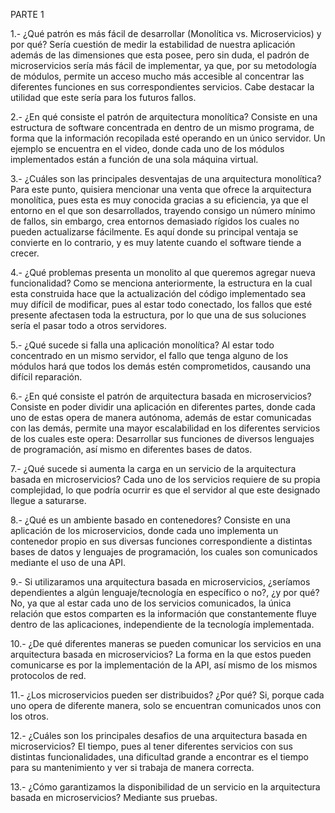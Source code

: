 PARTE 1

1.- ¿Qué patrón es más fácil de desarrollar (Monolítica vs. Microservicios) y por qué?
    Sería cuestión de medir la estabilidad de nuestra aplicación además de las dimensiones que esta posee, pero sin duda, el padrón de microservicios sería más fácil de implementar, ya que, por su metodología de módulos, permite un acceso mucho más accesible al concentrar las diferentes funciones en sus correspondientes servicios. Cabe destacar la utilidad que este sería para los futuros fallos. 

2.- ¿En qué consiste el patrón de arquitectura monolítica?
	Consiste en una estructura de software concentrada en dentro de un mismo programa, de forma que la información recopilada esté operando en un único servidor. Un ejemplo se encuentra en el video, donde cada uno de los módulos implementados están a función de una sola máquina virtual.

3.- ¿Cuáles son las principales desventajas de una arquitectura monolítica?
	Para este punto, quisiera mencionar una venta que ofrece la arquitectura monolítica, pues esta es muy conocida gracias a su eficiencia, ya que el entorno en el que son desarrollados, trayendo consigo un número mínimo de fallos, sin embargo, crea entornos demasiado rígidos los cuales no pueden actualizarse fácilmente. Es aquí donde su principal ventaja se convierte en lo contrario, y es muy latente cuando el software tiende a crecer.

4.- ¿Qué problemas presenta un monolito al que queremos agregar nueva funcionalidad?
	Como se menciona anteriormente, la estructura en la cual esta construida hace que la actualización del código implementado sea muy difícil de modificar, pues al estar todo conectado, los fallos que esté presente afectasen toda la estructura, por lo que una de sus soluciones sería el pasar todo a otros servidores.

5.- ¿Qué sucede si falla una aplicación monolítica?
	Al estar todo concentrado en un mismo servidor, el fallo que tenga alguno de los módulos hará que todos los demás estén comprometidos, causando una difícil reparación.

6.- ¿En qué consiste el patrón de arquitectura basada en microservicios?
	Consiste en poder dividir una aplicación en diferentes partes, donde cada uno de estas opera de manera autónoma, además de estar comunicadas con las demás, permite una mayor escalabilidad en los diferentes servicios de los cuales este opera: Desarrollar sus funciones de diversos lenguajes de programación, así mismo en diferentes bases de datos.

7.- ¿Qué sucede si aumenta la carga en un servicio de la arquitectura basada en microservicios?
	Cada uno de los servicios requiere de su propia complejidad, lo que podría ocurrir es que el servidor al que este designado llegue a saturarse.

8.- ¿Qué es un ambiente basado en contenedores?
	Consiste en una aplicación de los microservicios, donde cada uno implementa un contenedor propio en sus diversas funciones correspondiente a distintas bases de datos y lenguajes de programación, los cuales son comunicados mediante el uso de una API.

9.- Si utilizaramos una arquitectura basada en microservicios, ¿seríamos dependientes a algún lenguaje/tecnología en      específico o no?, ¿y por qué?
    No, ya que al estar cada uno de los servicios comunicados, la única relación que estos comparten es la información que constantemente fluye dentro de las aplicaciones, independiente de la tecnología implementada.

10.- ¿De qué diferentes maneras se pueden comunicar los servicios en una arquitectura basada en microservicios?
	La forma en la que estos pueden comunicarse es por la implementación de la API, así mismo de los mismos protocolos de red.
	
11.- ¿Los microservicios pueden ser distribuidos? ¿Por qué?
	Si, porque cada uno opera de diferente manera, solo se encuentran comunicados unos con los otros.

12.- ¿Cuáles son los principales desafios de una arquitectura basada en microservicios?
	El tiempo, pues al tener diferentes servicios con sus distintas funcionalidades, una dificultad grande a encontrar es el tiempo para su mantenimiento y ver si trabaja de manera correcta.

13.- ¿Cómo garantizamos la disponibilidad de un servicio en la arquitectura basada en microservicios?
	Mediante sus pruebas.
